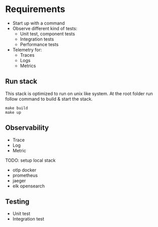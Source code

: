 # Requirements

- Start up with a command
- Observe different kind of tests:
  - Unit test, component tests
  - Integration tests
  - Performance tests
- Telemetry for:
  - Traces
  - Logs
  - Metrics

## Run stack

This stack is optimized to run on unix like system.
At the root folder run follow command to build & start the stack.

```
make build
make up
```

## Observability

- Trace
- Log
- Metric

TODO: setup local stack

- otlp docker
- prometheus
- jaeger
- elk opensearch

## Testing

- Unit test
- Integration test
